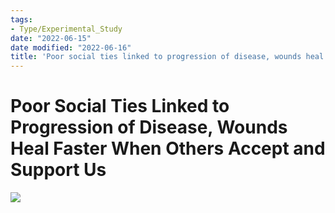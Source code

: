 ```yaml
---
tags:
- Type/Experimental_Study
date: "2022-06-15"
date modified: "2022-06-16"
title: 'Poor social ties linked to progression of disease, wounds heal faster when others accept and support us'
---
```


# Poor Social Ties Linked to Progression of Disease, Wounds Heal Faster When Others Accept and Support Us
![](https://i.imgur.com/GglcpYL.png)

